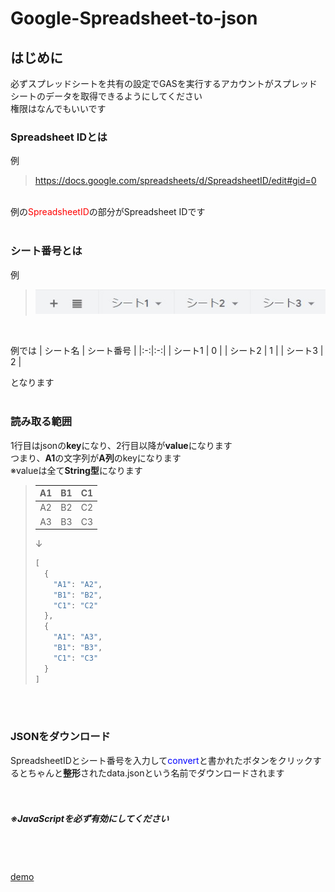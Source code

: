 # Google-Spreadsheet-to-json
## はじめに
必ずスプレッドシートを共有の設定でGASを実行するアカウントがスプレッドシートのデータを取得できるようにしてください  
権限はなんでもいいです
### Spreadsheet IDとは
例
> https://docs.google.com/spreadsheets/d/SpreadsheetID/edit#gid=0
<br>
例の<font color="red">SpreadsheetID</font>の部分がSpreadsheet IDです
<br><br>

### シート番号とは
例
> ![exampless.jpg](exampless.jpg "ss")
<br>

例では
| シート名 | シート番号 |
|:-:|:-:|
| シート1 | 0 |
| シート2 | 1 |
| シート3 | 2 |

となります
<br><br>
### 読み取る範囲
1行目はjsonの**key**になり、2行目以降が**value**になります  
つまり、**A1**の文字列が**A列**のkeyになります  
※valueは全て**String型**になります  
> |A1|B1|C1|
> |:-:|:-:|:-:|
> |A2|B2|C2|
> |A3|B3|C3|
> 
> ↓
> 
> ```vb
> [
>   {
>     "A1": "A2",
>     "B1": "B2",
>     "C1": "C2"
>   },
>   {
>     "A1": "A3",
>     "B1": "B3",
>     "C1": "C3"
>   }
> ]
> ```
<br><br>
### JSONをダウンロード
SpreadsheetIDとシート番号を入力して<font color="Blue">convert</font>と書かれたボタンをクリックするとちゃんと**整形**されたdata.jsonという名前でダウンロードされます
<br><br><br>
##### ※JavaScriptを必ず有効にしてください
<br>  <br>  
<a href="https://youtu.be/vcpvQ3vvqqU">demo</a>
